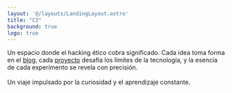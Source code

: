 ```yaml
---
layout: '@/layouts/LandingLayout.astro'
title: "C3"
background: true
logo: true
---
```




Un espacio donde el hacking ético cobra significado. Cada idea toma forma en el [blog](/posts), cada [proyecto](/projects) desafía los límites de la tecnología, y la esencia de cada experimento se revela con precisión. \
\
Un viaje impulsado por la curiosidad y el aprendizaje constante.
